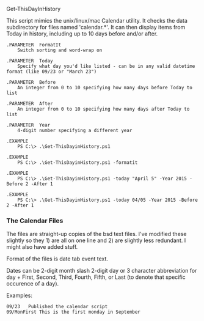 Get-ThisDayInHistory

This script mimics the unix/linux/mac Calendar utility. It checks the data subdirectory for files named 'calendar.*'. It can then display items from Today in history, including up to 10 days before and/or after. 

``` 
.PARAMETER  FormatIt
    Switch sorting and word-wrap on

.PARAMETER  Today
    Specify what day you'd like listed - can be in any valid datetime format (like 09/23 or "March 23")

.PARAMETER  Before
    An integer from 0 to 10 specifying how many days before Today to list

.PARAMETER  After
    An integer from 0 to 10 specifying how many days after Today to list

.PARAMETER  Year
    4-digit number specifying a different year

.EXAMPLE 
    PS C:\> .\Get-ThisDayinHistory.ps1
     
.EXAMPLE 
    PS C:\> .\Get-ThisDayinHistory.ps1 -formatit
 
.EXAMPLE 
    PS C:\> .\Get-ThisDayinHistory.ps1 -today "April 5" -Year 2015 -Before 2 -After 1

.EXAMPLE 
    PS C:\> .\Get-ThisDayinHistory.ps1 -today 04/05 -Year 2015 -Before 2 -After 1
```

### The Calendar Files

The files are straight-up copies of the bsd text files. I've modified these slightly so they 1) are all on one line and 2) are slightly less redundant. I might also have added stuff. 

Format of the files is date tab event text. 

Dates can be 2-digit month slash 2-digit day or 3 character abbreviation for day + First, Second, Third, Fourth, Fifth, or Last (to denote that specific occurence of a day).

Examples:
```
09/23	Published the calendar script
09/MonFirst	This is the first monday in September
```
